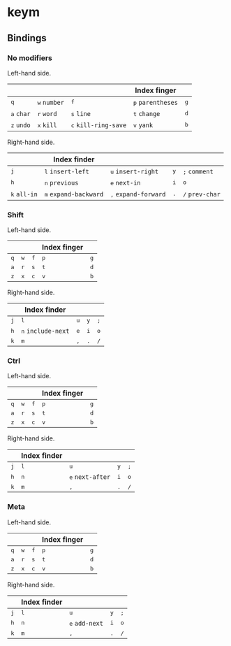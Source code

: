 # keym

## Bindings

### No modifiers

Left-hand side.

|                     |                       |                               | Index finger               |              |
| ------------------- | -------------------   | ----------------------------- | ------------------------   | ------------ |
| <kbd>q</kbd>        | <kbd>w</kbd> `number` | <kbd>f</kbd>                  | <kbd>p</kbd> `parentheses` | <kbd>g</kbd> |
| <kbd>a</kbd> `char` | <kbd>r</kbd> `word`   | <kbd>s</kbd> `line`           | <kbd>t</kbd> `change`      | <kbd>d</kbd> |
| <kbd>z</kbd> `undo` | <kbd>x</kbd> `kill`   | <kbd>c</kbd> `kill-ring-save` | <kbd>v</kbd> `yank`        | <kbd>b</kbd> |

Right-hand side.

|                       | Index finder                   |                               |              |                          |
| ------------          | ------------------------       | ------------------------      | -            | ------------------------ |
| <kbd>j</kbd>          | <kbd>l</kbd> `insert-left`     | <kbd>u</kbd> `insert-right`   | <kbd>y</kbd> | <kbd>;</kbd> `comment`   |
| <kbd>h</kbd>          | <kbd>n</kbd> `previous`        | <kbd>e</kbd> `next-in`        | <kbd>i</kbd> | <kbd>o</kbd>             |
| <kbd>k</kbd> `all-in` | <kbd>m</kbd> `expand-backward` | <kbd>,</kbd> `expand-forward` | <kbd>.</kbd> | <kbd>/</kbd> `prev-char` |

### Shift

Left-hand side.

|                     |                     |                               | Index finger             |              |
| ------------------- | ------------------- | ----------------------------- | ------------------------ | ------------ |
| <kbd>q</kbd>        | <kbd>w</kbd>        | <kbd>f</kbd>                  | <kbd>p</kbd>             | <kbd>g</kbd> |
| <kbd>a</kbd>        | <kbd>r</kbd>        | <kbd>s</kbd>                  | <kbd>t</kbd>             | <kbd>d</kbd> |
| <kbd>z</kbd>        | <kbd>x</kbd>        | <kbd>c</kbd>                  | <kbd>v</kbd>             | <kbd>b</kbd> |

Right-hand side.

|              | Index finder                |                          |                          |                          |
| ------------ | ------------------------    | ------------------------ | ------------------------ | ------------------------ |
| <kbd>j</kbd> | <kbd>l</kbd>                | <kbd>u</kbd>             | <kbd>y</kbd>             | <kbd>;</kbd>             |
| <kbd>h</kbd> | <kbd>n</kbd> `include-next` | <kbd>e</kbd>             | <kbd>i</kbd>             | <kbd>o</kbd>             |
| <kbd>k</kbd> | <kbd>m</kbd>                | <kbd>,</kbd>             | <kbd>.</kbd>             | <kbd>/</kbd>             |

### Ctrl

Left-hand side.

|                     |                     |                               | Index finger             |              |
| ------------------- | ------------------- | ----------------------------- | ------------------------ | ------------ |
| <kbd>q</kbd>        | <kbd>w</kbd>        | <kbd>f</kbd>                  | <kbd>p</kbd>             | <kbd>g</kbd> |
| <kbd>a</kbd>        | <kbd>r</kbd>        | <kbd>s</kbd>                  | <kbd>t</kbd>             | <kbd>d</kbd> |
| <kbd>z</kbd>        | <kbd>x</kbd>        | <kbd>c</kbd>                  | <kbd>v</kbd>             | <kbd>b</kbd> |

Right-hand side.

|              | Index finder             |                           |                          |                          |
| ------------ | ------------------------ | ------------------------  | ------------------------ | ------------------------ |
| <kbd>j</kbd> | <kbd>l</kbd>             | <kbd>u</kbd>              | <kbd>y</kbd>             | <kbd>;</kbd>             |
| <kbd>h</kbd> | <kbd>n</kbd>             | <kbd>e</kbd> `next-after` | <kbd>i</kbd>             | <kbd>o</kbd>             |
| <kbd>k</kbd> | <kbd>m</kbd>             | <kbd>,</kbd>              | <kbd>.</kbd>             | <kbd>/</kbd>             |

### Meta

Left-hand side.

|                     |                     |                               | Index finger             |              |
| ------------------- | ------------------- | ----------------------------- | ------------------------ | ------------ |
| <kbd>q</kbd>        | <kbd>w</kbd>        | <kbd>f</kbd>                  | <kbd>p</kbd>             | <kbd>g</kbd> |
| <kbd>a</kbd>        | <kbd>r</kbd>        | <kbd>s</kbd>                  | <kbd>t</kbd>             | <kbd>d</kbd> |
| <kbd>z</kbd>        | <kbd>x</kbd>        | <kbd>c</kbd>                  | <kbd>v</kbd>             | <kbd>b</kbd> |

Right-hand side.

|              | Index finder             |                          |                          |                          |
| ------------ | ------------------------ | ------------------------ | ------------------------ | ------------------------ |
| <kbd>j</kbd> | <kbd>l</kbd>             | <kbd>u</kbd>             | <kbd>y</kbd>             | <kbd>;</kbd>             |
| <kbd>h</kbd> | <kbd>n</kbd>             | <kbd>e</kbd> `add-next`  | <kbd>i</kbd>             | <kbd>o</kbd>             |
| <kbd>k</kbd> | <kbd>m</kbd>             | <kbd>,</kbd>             | <kbd>.</kbd>             | <kbd>/</kbd>             |

